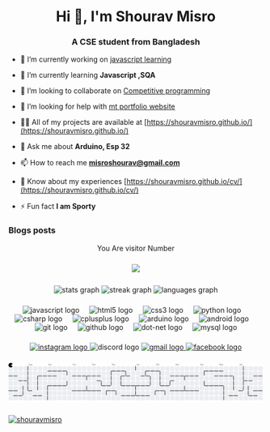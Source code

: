<h1 align="center">Hi 👋, I'm Shourav Misro</h1>
<h3 align="center">A CSE student from Bangladesh</h3>



- 🔭 I’m currently working on [javascript learning](https://shouravmisro.github.io/javascript_learning/)

- 🌱 I’m currently learning **Javascript ,SQA**

- 👯 I’m looking to collaborate on [Competitive programming](https://github.com/shouravmisro/Competitive-programming)

- 🤝 I’m looking for help with [mt portfolio website](https://github.com/shouravmisro/shouravmisro.github.io)

- 👨‍💻 All of my projects are available at [https://shouravmisro.github.io/](https://shouravmisro.github.io/)

- 💬 Ask me about **Arduino, Esp 32**

- 📫 How to reach me **misroshourav@gmail.com**

- 📄 Know about my experiences [https://shouravmisro.github.io/cv/](https://shouravmisro.github.io/cv/)

- ⚡ Fun fact **I am Sporty**

### Blogs posts
<!-- BLOG-POST-LIST:START -->
<!-- BLOG-POST-LIST:END -->
<p align="center">You Are visitor Number</p>

###

<div align="center">
  <img src="https://profile-counter.glitch.me/shouravmisro/count.svg?"  />
</div>

###

<div align="center">
  <img src="https://github-readme-stats.vercel.app/api?username=shouravmisro&hide_title=false&hide_rank=false&show_icons=true&include_all_commits=true&count_private=true&disable_animations=false&theme=codeSTACKr&locale=en&hide_border=false" height="150" alt="stats graph"  />
  <img src="https://streak-stats.demolab.com?user=shouravmisro&locale=en&mode=daily&theme=codeSTACKr&hide_border=false&border_radius=5" height="150" alt="streak graph"  />
  <img src="https://github-readme-stats.vercel.app/api/top-langs?username=shouravmisro&locale=en&hide_title=false&layout=compact&card_width=320&langs_count=5&theme=codeSTACKr&hide_border=false" height="150" alt="languages graph"  />
</div>

###

<div align="center">
  <img src="https://cdn.jsdelivr.net/gh/devicons/devicon/icons/javascript/javascript-original.svg" height="30" alt="javascript logo"  />
  <img width="12" />
  <img src="https://cdn.jsdelivr.net/gh/devicons/devicon/icons/html5/html5-original.svg" height="30" alt="html5 logo"  />
  <img width="12" />
  <img src="https://cdn.jsdelivr.net/gh/devicons/devicon/icons/css3/css3-original.svg" height="30" alt="css3 logo"  />
  <img width="12" />
  <img src="https://cdn.jsdelivr.net/gh/devicons/devicon/icons/python/python-original.svg" height="30" alt="python logo"  />
  <img width="12" />
  <img src="https://cdn.jsdelivr.net/gh/devicons/devicon/icons/csharp/csharp-original.svg" height="30" alt="csharp logo"  />
  <img width="12" />
  <img src="https://cdn.jsdelivr.net/gh/devicons/devicon/icons/cplusplus/cplusplus-original.svg" height="30" alt="cplusplus logo"  />
  <img width="12" />
  <img src="https://cdn.jsdelivr.net/gh/devicons/devicon/icons/arduino/arduino-original.svg" height="30" alt="arduino logo"  />
  <img width="12" />
  <img src="https://cdn.jsdelivr.net/gh/devicons/devicon/icons/android/android-original.svg" height="30" alt="android logo"  />
  <img width="12" />
  <img src="https://cdn.jsdelivr.net/gh/devicons/devicon/icons/git/git-original.svg" height="30" alt="git logo"  />
  <img width="12" />
  <img src="https://cdn.jsdelivr.net/gh/devicons/devicon/icons/github/github-original.svg" height="30" alt="github logo"  />
  <img width="12" />
  <img src="https://cdn.jsdelivr.net/gh/devicons/devicon/icons/dot-net/dot-net-original.svg" height="30" alt="dot-net logo"  />
  <img width="12" />
  <img src="https://cdn.jsdelivr.net/gh/devicons/devicon/icons/mysql/mysql-original.svg" height="30" alt="mysql logo"  />
</div>

###

<div align="center">
  <a href="https://www.instagram.com/tales_of_srv/" target="_blank">
    <img src="https://img.shields.io/static/v1?message=Instagram&logo=instagram&label=&color=E4405F&logoColor=white&labelColor=&style=for-the-badge" height="35" alt="instagram logo"  />
  </a>
  <img src="https://img.shields.io/static/v1?message=Discord&logo=discord&label=&color=7289DA&logoColor=white&labelColor=&style=for-the-badge" height="35" alt="discord logo"  />
  <a href="misroshourav@gmail.com" target="_blank">
    <img src="https://img.shields.io/static/v1?message=Gmail&logo=gmail&label=&color=D14836&logoColor=white&labelColor=&style=for-the-badge" height="35" alt="gmail logo"  />
  </a>
  <a href="www.facebook.com/shourav.05" target="_blank">
    <img src="https://img.shields.io/static/v1?message=Facebook&logo=facebook&label=&color=1877F2&logoColor=white&labelColor=&style=for-the-badge" height="35" alt="facebook logo"  />
  </a>
</div>

###

<picture>
  <source media="(prefers-color-scheme: dark)" srcset="https://raw.githubusercontent.com/shouravmisro/shouravmisro/output/pacman-contribution-graph-dark.svg">
  <source media="(prefers-color-scheme: light)" srcset="https://raw.githubusercontent.com/shouravmisro/shouravmisro/output/pacman-contribution-graph.svg">
  <img alt="pacman contribution graph" src="https://raw.githubusercontent.com/shouravmisro/shouravmisro/output/pacman-contribution-graph.svg">
</picture>

###

<p align="left"> <a href="https://github.com/ryo-ma/github-profile-trophy"><img src="https://github-profile-trophy.vercel.app/?username=shouravmisro" alt="shouravmisro" /></a> </p>
